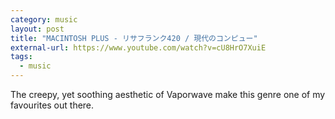 ```yaml
---
category: music
layout: post
title: "MACINTOSH PLUS - リサフランク420 / 現代のコンピュー"
external-url: https://www.youtube.com/watch?v=cU8HrO7XuiE
tags:
  - music
---
```


The creepy, yet soothing aesthetic of Vaporwave make this genre one of my favourites out there.
